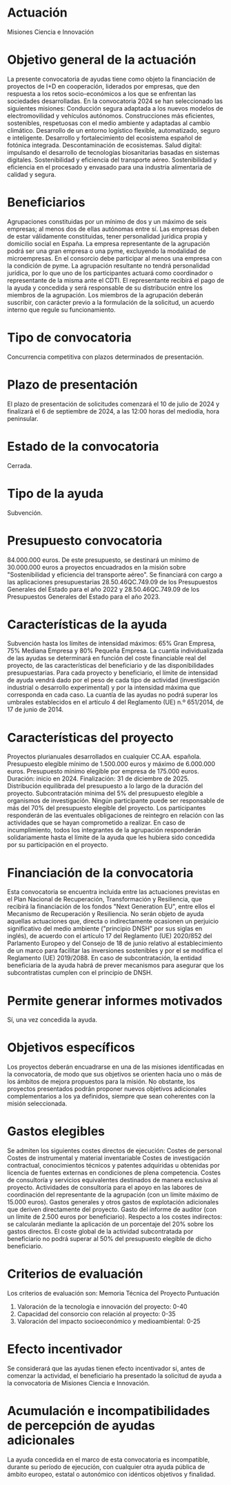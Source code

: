 # Actuación
Misiones Ciencia e Innovación

# Objetivo general de la actuación
La presente convocatoria de ayudas tiene como objeto la financiación de proyectos de I+D en cooperación, liderados por empresas, que den respuesta a los retos socio-económicos a los que se enfrentan las sociedades desarrolladas.
En la convocatoria 2024 se han seleccionado las siguientes misiones:
Conducción segura adaptada a los nuevos modelos de electromovilidad y vehículos autónomos.
Construcciones más eficientes, sostenibles, respetuosas con el medio ambiente y adaptadas al cambio climático.
Desarrollo de un entorno logístico flexible, automatizado, seguro e inteligente.
Desarrollo y fortalecimiento del ecosistema español de fotónica integrada. 
Descontaminación de ecosistemas.
Salud digital: impulsando el desarrollo de tecnologías biosanitarias basadas en sistemas digitales.
Sostenibilidad y eficiencia del transporte aéreo.
Sostenibilidad y eficiencia en el procesado y envasado para una industria alimentaria de calidad y segura.

# Beneficiarios
Agrupaciones constituidas por un mínimo de dos y un máximo de seis empresas; al menos dos de ellas autónomas entre sí.
Las empresas deben de estar válidamente constituidas, tener personalidad jurídica propia y domicilio social en España.
La empresa representante de la agrupación podrá ser una gran empresa o una pyme, excluyendo la modalidad de microempresas.
En el consorcio debe participar al menos una empresa con la condición de pyme.
La agrupación resultante no tendrá personalidad jurídica, por lo que uno de los participantes actuará como coordinador o representante de la misma ante el CDTI.
El representante recibirá el pago de la ayuda y concedida y será responsable de su distribución entre los miembros de la agrupación. 
Los miembros de la agrupación deberán suscribir, con carácter previo a la formulación de la solicitud, un acuerdo interno que regule su funcionamiento.

# Tipo de convocatoria
Concurrencia competitiva con plazos determinados de presentación.

# Plazo de presentación
El plazo de presentación de solicitudes comenzará el 10 de julio de 2024 y finalizará el 6 de septiembre de 2024, a las 12:00 horas del mediodía, hora peninsular.

# Estado de la convocatoria
Cerrada.

# Tipo de la ayuda
Subvención.

# Presupuesto convocatoria
84.000.000 euros.
De este presupuesto, se destinará un mínimo de 30.000.000 euros a proyectos encuadrados en la misión sobre "Sostenibilidad y eficiencia del transporte aéreo".
Se financiará con cargo a las aplicaciones presupuestarias 28.50.46QC.749.09 de los Presupuestos Generales del Estado para el año 2022 y 28.50.46QC.749.09 de los Presupuestos Generales del Estado para el año 2023.

# Características de la ayuda
Subvención hasta los límites de intensidad máximos: 65% Gran Empresa, 75% Mediana Empresa y 80% Pequeña Empresa.
La cuantía individualizada de las ayudas se determinará en función del coste financiable real del proyecto, de las características del beneficiario y de las disponibilidades presupuestarias.
Para cada proyecto y beneficiario, el límite de intensidad de ayuda vendrá dado por el peso de cada tipo de actividad (investigación industrial o desarrollo experimental) y por la intensidad máxima que corresponda en cada caso. 
La cuantía de las ayudas no podrá superar los umbrales establecidos en el artículo 4 del Reglamento (UE) n.º 651/2014, de 17 de junio de 2014.

# Características del proyecto
Proyectos plurianuales desarrollados en cualquier CC.AA. española.
Presupuesto elegible mínimo de 1.500.000 euros y máximo de 6.000.000 euros. 
Presupuesto mínimo elegible por empresa de 175.000 euros.
Duración: inicio en 2024. Finalización: 31 de diciembre de 2025.
Distribución equilibrada del presupuesto a lo largo de la duración del proyecto.
Subcontratación mínima del 5% del presupuesto elegible a organismos de investigación.
Ningún participante puede ser responsable de más del 70% del presupuesto elegible del proyecto.
Los participantes responderán de las eventuales obligaciones de reintegro en relación con las actividades que se hayan comprometido a realizar. En caso de incumplimiento, todos los integrantes de la agrupación responderán solidariamente hasta el límite de la ayuda que les hubiera sido concedida por su participación en el proyecto.

# Financiación de la convocatoria
Esta convocatoria se encuentra incluida entre las actuaciones previstas en el Plan Nacional de Recuperación, Transformación y Resiliencia, que recibirá la financiación de los fondos "Next Generation EU", entre ellos el Mecanismo de Recuperación y Resiliencia.
No serán objeto de ayuda aquellas actuaciones que, directa o indirectamente ocasionen un perjuicio significativo del medio ambiente ("principio DNSH" por sus siglas en inglés), de acuerdo con el artículo 17 del Reglamento (UE) 2020/852 del Parlamento Europeo y del Consejo de 18 de junio relativo al establecimiento de un marco para facilitar las inversiones sostenibles y por el se modifica el Reglamento (UE) 2019/2088.
En caso de subcontratación, la entidad beneficiaria de la ayuda habrá de prever mecanismos para asegurar que los subcontratistas cumplen con el principio de DNSH.

# Permite generar informes motivados
Sí, una vez concedida la ayuda.

# Objetivos específicos
Los proyectos deberán encuadrarse en una de las misiones identificadas en la convocatoria, de modo que sus objetivos se orienten hacia uno o más de los ámbitos de mejora propuestos para la misión.
No obstante, los proyectos presentados podrán proponer nuevos objetivos adicionales complementarios a los ya definidos, siempre que sean coherentes con la misión seleccionada.

# Gastos elegibles
Se admiten los siguientes costes directos de ejecución:
Costes de personal
Costes de instrumental y material inventariable
Costes de investigación contractual, conocimientos técnicos y patentes adquiridas u obtenidas por licencia de fuentes externas en condiciones de plena competencia.
Costes de consultoría y servicios equivalentes destinados de manera exclusiva al proyecto.
Actividades de consultoría para el apoyo en las labores de coordinación del representante de la agrupación (con un límite máximo de 15.000 euros).
Gastos generales y otros gastos de explotación adicionales que deriven directamente del proyecto.
Gasto del informe de auditor (con un límite de 2.500 euros por beneficiario).
Respecto a los costes indirectos: se calcularán mediante la aplicación de un porcentaje del 20% sobre los gastos directos.
El coste global de la actividad subcontratada por beneficiario no podrá superar al 50% del presupuesto elegible de dicho beneficiario.

# Criterios de evaluación
Los criterios de evaluación son:
Memoria Técnica del Proyecto                                              Puntuación
1. Valoración de la tecnología e innovación del proyecto:              0-40
2. Capacidad del consorcio con relación al proyecto:                     0-35
3. Valoración del impacto socioeconómico y medioambiental:      0-25

# Efecto incentivador
Se considerará que las ayudas tienen efecto incentivador si, antes de comenzar la actividad, el beneficiario ha presentado la solicitud de ayuda a la convocatoria de Misiones Ciencia e Innovación.

# Acumulación e incompatibilidades de percepción de ayudas adicionales
La ayuda concedida en el marco de esta convocatoria es incompatible, durante su período de ejecución, con cualquier otra ayuda pública de ámbito europeo, estatal o autonómico con idénticos objetivos y finalidad.

